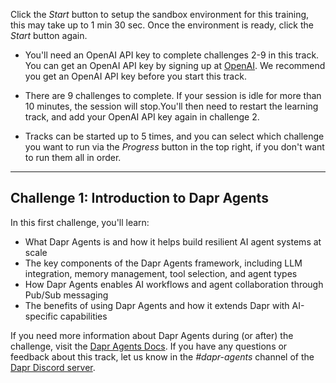 Click the *Start* button to setup the sandbox environment for this training, this may take up to 1 min 30 sec. Once the environment is ready, click the *Start* button again.

- You'll need an OpenAI API key to complete challenges 2-9 in this track. You can get an OpenAI API key by signing up at [OpenAI](https://platform.openai.com/signup). We recommend you get an OpenAI API key before you start this track.

- There are 9 challenges to complete. If your session is idle for more than 10 minutes, the session will stop.You'll then need to restart the learning track, and add your OpenAI API key again in challenge 2.

- Tracks can be started up to 5 times, and you can select which challenge you want to run via the *Progress* button in the top right, if you don't want to run them all in order.

---

## Challenge 1: Introduction to Dapr Agents

In this first challenge, you'll learn:

- What Dapr Agents is and how it helps build resilient AI agent systems at scale
- The key components of the Dapr Agents framework, including LLM integration, memory management, tool selection, and agent types
- How Dapr Agents enables AI workflows and agent collaboration through Pub/Sub messaging
- The benefits of using Dapr Agents and how it extends Dapr with AI-specific capabilities

If you need more information about Dapr Agents during (or after) the challenge, visit the [Dapr Agents Docs](https://diagrid.ws/dapr-agents-docs). If you have any questions or feedback about this track, let us know in the *#dapr-agents* channel of the [Dapr Discord server](https://bit.ly/dapr-discord).